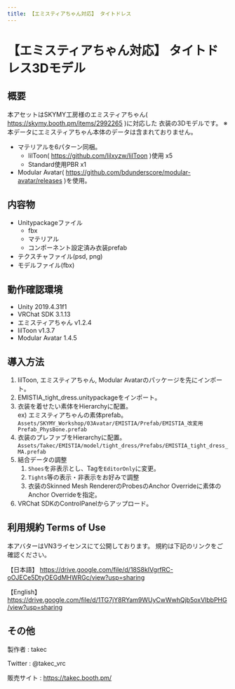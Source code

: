 ```yaml
---
title: 【エミスティアちゃん対応】 タイトドレス
---
```


# 【エミスティアちゃん対応】 タイトドレス3Dモデル

## 概要
本アセットはSKYMY工房様のエミスティアちゃん( https://skymy.booth.pm/items/2992265 )に対応した
衣装の3Dモデルです。
※本データにエミスティアちゃん本体のデータは含まれておりません。

* マテリアルを6パターン同梱。
  * lilToon( https://github.com/lilxyzw/lilToon )使用 x5
  * Standard使用PBR x1
* Modular Avatar( https://github.com/bdunderscore/modular-avatar/releases )を使用。

## 内容物
* Unitypackageファイル
  * fbx
  * マテリアル
  * コンポーネント設定済み衣装prefab
* テクスチャファイル(psd, png)
* モデルファイル(fbx)

## 動作確認環境
* Unity 2019.4.31f1
* VRChat SDK 3.1.13
* エミスティアちゃん v1.2.4
* lilToon v1.3.7
* Modular Avatar 1.4.5

## 導入方法
1. lilToon, エミスティアちゃん, Modular Avatarのパッケージを先にインポート。
2. EMISTIA_tight_dress.unitypackageをインポート。
3. 衣装を着せたい素体をHierarchyに配置。  
   ex) エミスティアちゃんの素体prefab。  
   `Assets/SKYMY_Workshop/03Avatar/EMISTIA/Prefab/EMISTIA_改変用Prefab_PhysBone.prefab`
4. 衣装のプレファブをHierarchyに配置。
   `Assets/Takec/EMISTIA/model/tight_dress/Prefabs/EMISTIA_tight_dress_MA.prefab`
5. 結合データの調整
   1. `Shoes`を非表示とし、Tagを`EditorOnly`に変更。
   2. `Tights`等の表示・非表示をお好みで調整
   3. 衣装のSkinned Mesh RendererのProbesのAnchor Overrideに素体のAnchor Overrideを指定。
6. VRChat SDKのControlPanelからアップロード。

## 利用規約 Terms of Use
本アバターはVN3ライセンスにて公開しております。
規約は下記のリンクをご確認ください。

【日本語】
https://drive.google.com/file/d/18S8kIVgrfRC-oOJECe5DtyOEGdMHWRGc/view?usp=sharing

【English】
https://drive.google.com/file/d/1TG7jY8RYam9WUyCwWwhQjb5oxVlbbPHG/view?usp=sharing

## その他
製作者
: takec

Twitter
: @takec_vrc

販売サイト
: https://takec.booth.pm/

